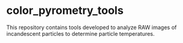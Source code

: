 # color_pyrometry_tools
This repository contains tools developed to analyze RAW images of incandescent particles to determine particle temperatures.
